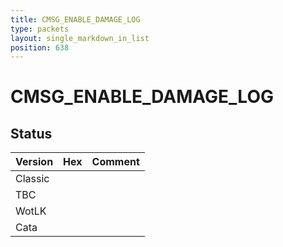 ```yaml
---
title: CMSG_ENABLE_DAMAGE_LOG
type: packets
layout: single_markdown_in_list
position: 638
---
```


# CMSG_ENABLE_DAMAGE_LOG

## Status

Version | Hex | Comment
---------- | ---------- | ---------- 
Classic |  |  
TBC |  |  
WotLK |  |  
Cata |  |  
